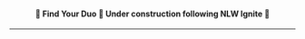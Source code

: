 <!-- <div align="center" id="top"> 
  <img src="./.github/app.gif" alt="NLW Esports" />

  &#xa0;

  <a href="https://nlwesports.netlify.app">Demo</a>
</div>

<h1 align="center">NLW Esports</h1>

<p align="center">
  <img alt="Github top language" src="https://img.shields.io/github/languages/top/vxfontes/findYourDuo?color=56BEB8">

  <img alt="Github language count" src="https://img.shields.io/github/languages/count/vxfontes/findYourDuo?color=56BEB8">

  <img alt="Repository size" src="https://img.shields.io/github/repo-size/vxfontes/findYourDuo?color=56BEB8">

  <img alt="License" src="https://img.shields.io/github/license/vxfontes/findYourDuo?color=56BEB8">

  <img alt="Github issues" src="https://img.shields.io/github/issues/vxfontes/findYourDuo?color=56BEB8" />

  <img alt="Github forks" src="https://img.shields.io/github/forks/vxfontes/findYourDuo?color=56BEB8" />

  <img alt="Github stars" src="https://img.shields.io/github/stars/vxfontes/findYourDuo?color=56BEB8" />
</p>

<!-- Status -->

<h4 align="center"> 
	🚧  Find Your Duo 🚀 Under construction following NLW Ignite  🚧
</h4> 

<hr>

<!-- <p align="center">
  <a href="#dart-about">About</a> &#xa0; | &#xa0; 
  <a href="#sparkles-features">Features</a> &#xa0; | &#xa0;
  <a href="#rocket-technologies">Technologies</a> &#xa0; | &#xa0;
  <a href="#white_check_mark-requirements">Requirements</a> &#xa0; | &#xa0;
  <a href="#checkered_flag-starting">Starting</a> &#xa0; | &#xa0;
  <a href="#memo-license">License</a> &#xa0; | &#xa0;
  <a href="https://github.com/vxfontes" target="_blank">Author</a>
</p>

<br>

## :dart: About ##

Describe your project

## :sparkles: Features ##

:heavy_check_mark: Feature 1;\
:heavy_check_mark: Feature 2;\
:heavy_check_mark: Feature 3;

## :rocket: Technologies ##

The following tools were used in this project:

- [Expo](https://expo.io/)
- [Node.js](https://nodejs.org/en/)
- [React](https://pt-br.reactjs.org/)
- [React Native](https://reactnative.dev/)
- [TypeScript](https://www.typescriptlang.org/)

## :white_check_mark: Requirements ##

Before starting :checkered_flag:, you need to have [Git](https://git-scm.com) and [Node](https://nodejs.org/en/) installed.

## :checkered_flag: Starting ##

```bash
# Clone this project
$ git clone https://github.com/vxfontes/findYourDuo

# Access
$ cd findYourDuo

# Install dependencies
$ yarn

# Run the project
$ yarn start

# The server will initialize in the <http://localhost:3000>
```

## :memo: License ##

This project is under license from MIT. For more details, see the [LICENSE](LICENSE.md) file.


Made with :heart: by <a href="https://github.com/vxfontes" target="_blank">{{YOUR_NAME}}</a>

&#xa0;

<a href="#top">Back to top</a> -->
